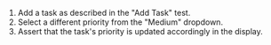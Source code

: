 1. Add a task as described in the "Add Task" test.
2. Select a different priority from the "Medium" dropdown.
3. Assert that the task's priority is updated accordingly in the display.